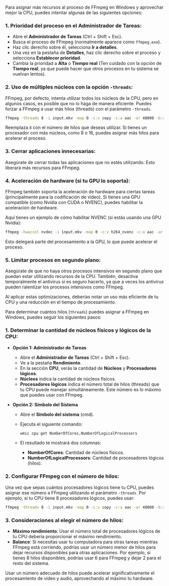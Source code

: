 Para asignar más recursos al proceso de FFmpeg en Windows y aprovechar mejor la CPU, puedes intentar algunas de las siguientes opciones:

### 1. **Prioridad del proceso en el Administrador de Tareas:**
   - Abre el **Administrador de Tareas** (Ctrl + Shift + Esc).
   - Busca el proceso de FFmpeg (normalmente aparece como `ffmpeg.exe`).
   - Haz clic derecho sobre él, selecciona **Ir a detalles**.
   - Una vez en la pestaña de **Detalles**, haz clic derecho sobre el proceso y selecciona **Establecer prioridad**.
   - Cambia la prioridad a **Alta** o **Tiempo real** (Ten cuidado con la opción de **Tiempo real**, ya que puede hacer que otros procesos en tu sistema se vuelvan lentos).

### 2. **Uso de múltiples núcleos con la opción `-threads`:**
   FFmpeg, por defecto, intenta utilizar todos los núcleos de la CPU, pero en algunos casos, es posible que no lo haga de manera eficiente. Puedes forzar a FFmpeg a usar más hilos (threads) con el parámetro `-threads`.

   ```bash
   ffmpeg -threads 8 -i input.mkv -map 0 -c:v copy -c:a aac -ar 48000 -b:a 192k -metadata:s:a:0 language=spa -metadata:s:a:1 language=eng output.mkv
   ```

   Reemplaza `8` con el número de hilos que deseas utilizar. Si tienes un procesador con más núcleos, como 8 o 16, puedes asignar más hilos para acelerar el proceso.

### 3. **Cerrar aplicaciones innecesarias:**
   Asegúrate de cerrar todas las aplicaciones que no estés utilizando. Esto liberará más recursos para FFmpeg.

### 4. **Aceleración de hardware (si tu GPU lo soporta):**
   FFmpeg también soporta la aceleración de hardware para ciertas tareas (principalmente para la codificación de video). Si tienes una GPU compatible (como Nvidia con CUDA o NVENC), puedes habilitar la aceleración de hardware.

   Aquí tienes un ejemplo de cómo habilitar NVENC (si estás usando una GPU Nvidia):

   ```bash
   ffmpeg -hwaccel nvdec -i input.mkv -map 0 -c:v h264_nvenc -c:a aac -ar 48000 -b:a 192k -metadata:s:a:0 language=spa -metadata:s:a:1 language=eng output.mkv
   ```

   Esto delegará parte del procesamiento a la GPU, lo que puede acelerar el proceso.

### 5. **Limitar procesos en segundo plano:**
   Asegúrate de que no haya otros procesos intensivos en segundo plano que puedan estar utilizando recursos de la CPU. También, desactiva temporalmente el antivirus si es seguro hacerlo, ya que a veces los antivirus pueden ralentizar los procesos intensivos como FFmpeg.

Al aplicar estas optimizaciones, deberías notar un uso más eficiente de tu CPU y una reducción en el tiempo de procesamiento.

Para determinar cuántos hilos (`threads`) puedes asignar a FFmpeg en Windows, puedes seguir los siguientes pasos:

### 1. **Determinar la cantidad de núcleos físicos y lógicos de la CPU:**

- **Opción 1: Administrador de Tareas**
   - Abre el **Administrador de Tareas** (Ctrl + Shift + Esc).
   - Ve a la pestaña **Rendimiento**.
   - En la sección **CPU**, verás la cantidad de **Núcleos** y **Procesadores lógicos**.
   - **Núcleos** indica la cantidad de núcleos físicos.
   - **Procesadores lógicos** indica el número total de hilos (threads) que tu CPU puede manejar simultáneamente. Este número es lo máximo que puedes usar con FFmpeg.

- **Opción 2: Símbolo del Sistema**
   - Abre el **Símbolo del sistema** (cmd).
   - Ejecuta el siguiente comando:

     ```cmd
     wmic cpu get NumberOfCores,NumberOfLogicalProcessors
     ```

   - El resultado te mostrará dos columnas:
     - **NumberOfCores**: Cantidad de núcleos físicos.
     - **NumberOfLogicalProcessors**: Cantidad de procesadores lógicos (hilos).

### 2. **Configurar FFmpeg con el número de hilos:**

   Una vez que sepas cuántos procesadores lógicos tiene tu CPU, puedes asignar ese número a FFmpeg utilizando el parámetro `-threads`. Por ejemplo, si tu CPU tiene 8 procesadores lógicos, puedes usar:

   ```bash
   ffmpeg -threads 8 -i input.mkv -map 0 -c:v copy -c:a aac -ar 48000 -b:a 192k -metadata:s:a:0 language=spa -metadata:s:a:1 language=eng output.mkv
   ```

### 3. **Consideraciones al elegir el número de hilos:**

- **Máximo rendimiento**: Usar el número total de procesadores lógicos de tu CPU debería proporcionar el máximo rendimiento.
- **Balance**: Si necesitas usar tu computadora para otras tareas mientras FFmpeg está corriendo, podrías usar un número menor de hilos para dejar recursos disponibles para otras aplicaciones. Por ejemplo, si tienes 8 hilos disponibles, podrías usar 6 para FFmpeg y dejar 2 para el resto del sistema.

Usar un número adecuado de hilos puede acelerar significativamente el procesamiento de video y audio, aprovechando al máximo tu hardware.